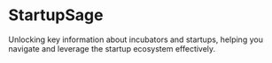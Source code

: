 # StartupSage
Unlocking key information about incubators and startups, helping you navigate and leverage the startup ecosystem effectively.
